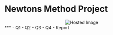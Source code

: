 # Newtons Method Project 

<div align="center">
  <img src="https://media.licdn.com/dms/image/v2/D4E12AQFuMVkENxlGzA/article-cover_image-shrink_720_1280/article-cover_image-shrink_720_1280/0/1726067732520?e=2147483647&v=beta&t=M7lzLMA3bbqtX2RDT-w90xf9B7flc9rXgSpf13PwHaw" alt="Hosted Image" />
</div>
***
<In this repo includes the 4 problems and the report>
- Q1 
- Q2 
- Q3 
- Q4 
- Report 


